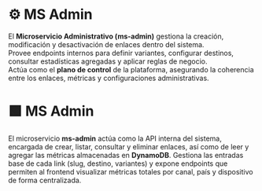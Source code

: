 # ⚙️ MS Admin

El **Microservicio Administrativo (ms-admin)** gestiona la creación, modificación y desactivación de enlaces dentro del sistema.  
Provee endpoints internos para definir variantes, configurar destinos, consultar estadísticas agregadas y aplicar reglas de negocio.  
Actúa como el **plano de control** de la plataforma, asegurando la coherencia entre los enlaces, métricas y configuraciones administrativas.
# 🟩 MS Admin

El microservicio **ms-admin** actúa como la API interna del sistema, encargada de crear, listar, consultar 
y eliminar enlaces, así como de leer y agregar las métricas almacenadas en **DynamoDB**. Gestiona las 
entradas base de cada link (slug, destino, variantes) y expone endpoints que permiten al frontend visualizar 
métricas totales por canal, país y dispositivo de forma centralizada.
